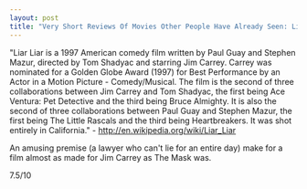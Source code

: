 ```yaml
---
layout: post
title: "Very Short Reviews Of Movies Other People Have Already Seen: Liar Liar [1997]"
---
```


"Liar Liar is a 1997 American comedy film written by Paul Guay and Stephen Mazur, directed by Tom Shadyac and starring Jim Carrey. Carrey was nominated for a Golden Globe Award (1997) for Best Performance by an Actor in a Motion Picture - Comedy/Musical. The film is the second of three collaborations between Jim Carrey and Tom Shadyac, the first being Ace Ventura: Pet Detective and the third being Bruce Almighty. It is also the second of three collaborations between Paul Guay and Stephen Mazur, the first being The Little Rascals and the third being Heartbreakers. It was shot entirely in California." - http://en.wikipedia.org/wiki/Liar_Liar

An amusing premise (a lawyer who can't lie for an entire day) make for a film almost as made for Jim Carrey as The Mask was.

7.5/10
